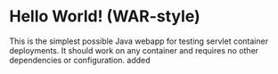 Hello World! (WAR-style)
===============

This is the simplest possible Java webapp for testing servlet container deployments.  It should work on any container and requires no other dependencies or configuration.
added 
